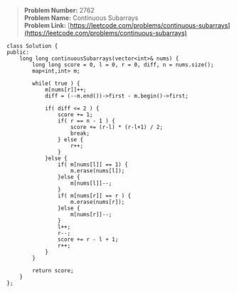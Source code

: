 > **Problem Number:** 2762 <br>
> **Problem Name:** Continuous Subarrays <br>
> **Problem Link:** [https://leetcode.com/problems/continuous-subarrays](https://leetcode.com/problems/continuous-subarrays) <br>

    class Solution {
    public:
        long long continuousSubarrays(vector<int>& nums) {
            long long score = 0, l = 0, r = 0, diff, n = nums.size();
            map<int,int> m;

            while( true ) {
                m[nums[r]]++;
                diff = (--m.end())->first - m.begin()->first;
                
                if( diff <= 2 ) {
                    score += 1;
                    if( r == n - 1 ) {
                        score += (r-l) * (r-l+1) / 2;
                        break;
                    } else {
                        r++;
                    }
                }else {
                    if( m[nums[l]] == 1) {
                        m.erase(nums[l]);
                    }else {
                        m[nums[l]]--;
                    }
                    if( m[nums[r]] == r ) {
                        m.erase(nums[r]);
                    }else {
                        m[nums[r]]--;
                    }
                    l++;
                    r--;
                    score += r - l + 1;
                    r++;
                }
            }

            return score;
        }
    };
